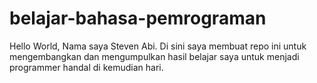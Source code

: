# belajar-bahasa-pemrograman
Hello World, Nama saya Steven Abi. Di sini saya membuat repo ini untuk mengembangkan dan mengumpulkan hasil belajar saya untuk menjadi programmer handal di kemudian hari.
